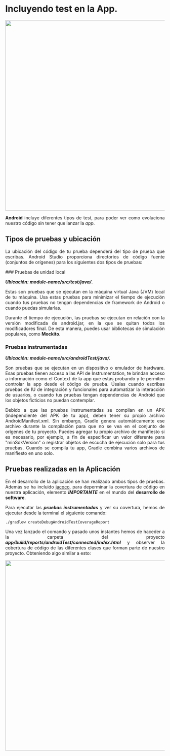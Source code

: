 <div align="justify">

# Incluyendo test en la App.   


<div align="center">
  <img src="https://miro.medium.com/max/1400/1*bBa99biSpI9BsaVdnzOMQw.png" width="600px" >
</div>


  __Android__ incluye diferentes tipos de test, para poder ver como evoluciona nuestro código sin tener que lanzar la _app_.

## Tipos de pruebas y ubicación

  La ubicación del código de tu prueba dependerá del tipo de prueba que escribas. Android Studio proporciona directorios de código fuente (conjuntos de orígenes) para los siguientes dos tipos de pruebas:

### Pruebas de unidad local

___Ubicación: module-name/src/test/java/___.

  Estas son pruebas que se ejecutan en la máquina virtual Java (JVM) local de tu máquina. Usa estas pruebas para minimizar el tiempo de ejecución cuando tus pruebas no tengan dependencias de framework de Android o cuando puedas simularlas.

  Durante el tiempo de ejecución, las pruebas se ejecutan en relación con la versión modificada de android.jar, en la que se quitan todos los modificadores final. De esta manera, puedes usar bibliotecas de simulación populares, como __Mockito__.

### Pruebas instrumentadas

___Ubicación: module-name/src/androidTest/java/.___

  Son pruebas que se ejecutan en un dispositivo o emulador de hardware. Esas pruebas tienen acceso a las API de Instrumentation, te brindan acceso a información como el Context de la app que estás probando y te permiten controlar la app desde el código de prueba. Úsalas cuando escribas pruebas de IU de integración y funcionales para automatizar la interacción de usuarios, o cuando tus pruebas tengan dependencias de Android que los objetos ficticios no puedan contemplar.

  Debido a que las pruebas instrumentadas se compilan en un APK (independiente del APK de tu app), deben tener su propio archivo AndroidManifest.xml. Sin embargo, Gradle genera automáticamente ese archivo durante la compilación para que no se vea en el conjunto de orígenes de tu proyecto. Puedes agregar tu propio archivo de manifiesto si es necesario, por ejemplo, a fin de especificar un valor diferente para "minSdkVersion" o registrar objetos de escucha de ejecución solo para tus pruebas. Cuando se compila tu app, Gradle combina varios archivos de manifiesto en uno solo.

## Pruebas realizadas en la Aplicación

  En el desarrollo de la aplicación se han realizado ambos tipos de pruebas. Además se ha incluido [jacoco](https://medium.com/@hhugoac/configuring-jacoco-for-testing-coverage-in-android-9bdad3dde705), para deperminar la covertura de código en nuestra aplicación, elemento ___IMPORTANTE___ en el mundo del __desarrollo de software__.

  Para ejecutar las ___pruebas instrumentadas___ y ver su covertura, hemos de ejecutar desde la terminal el siguiente comando:

  ```console
  ./gradlew createDebugAndroidTestCoverageReport
  ```

  Una vez lanzado el comando y pasado unos instantes hemos de haceder a la carpeta del proyecto ___app/build/reports/androidTest/connected/index.html___ y observer la cobertura de código de las diferentes clases que forman parte de nuestro proyecto. Obteniendo algo similar a esto:

  <div align="center">
    <img src="https://miro.medium.com/max/1400/1*ZhN510g259FerUsJfVJV0A.png" width="600px" >
  </div>

</div>
